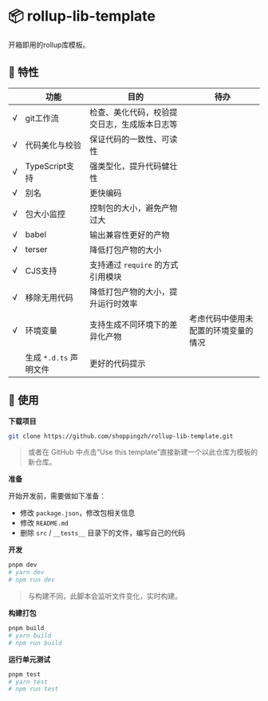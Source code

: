 # 📦 rollup-lib-template

开箱即用的rollup库模板。

## 🚀 特性

| | 功能 | 目的 | 待办 |
| :--: | -- | -- | -- |
| √ | git工作流 | 检查、美化代码，校验提交日志，生成版本日志等 | |
| √ | 代码美化与校验 | 保证代码的一致性、可读性 | |
| √ | TypeScript支持 | 强类型化，提升代码健壮性 | |
| √ | 别名 | 更快编码 | |
| √ | 包大小监控 | 控制包的大小，避免产物过大 | |
| √ | babel | 输出兼容性更好的产物 | |
| √ | terser | 降低打包产物的大小 | |
| √ | CJS支持 | 支持通过 `require` 的方式引用模块 | |
| √ | 移除无用代码 | 降低打包产物的大小，提升运行时效率 | |
| √ | 环境变量 | 支持生成不同环境下的差异化产物 | 考虑代码中使用未配置的环境变量的情况 |
| | 生成 `*.d.ts` 声明文件 | 更好的代码提示 |  | 


## 🔨 使用

**下载项目**

```bash
git clone https://github.com/shoppingzh/rollup-lib-template.git
```

> 或者在 GitHub 中点击“Use this template”直接新建一个以此仓库为模板的新仓库。

**准备**

开始开发前，需要做如下准备：

- 修改 `package.json`，修改包相关信息
- 修改 `README.md`
- 删除 `src` / `__tests__` 目录下的文件，编写自己的代码

**开发**

```bash
pnpm dev
# yarn dev
# npm run dev
```

> 与构建不同，此脚本会监听文件变化，实时构建。

**构建打包**

```bash
pnpm build
# yarn build
# npm run build
```

**运行单元测试**

```bash
pnpm test
# yarn test
# npm run test
```
